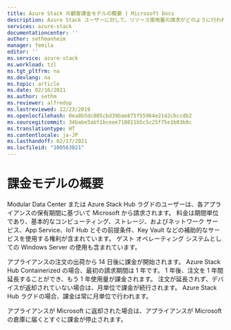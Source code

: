 ```yaml
---
title: Azure Stack の顧客課金モデルの概要 | Microsoft Docs
description: Azure Stack ユーザーに対して、リソース使用量の請求がどのように行われるのかについて説明します。
services: azure-stack
documentationcenter: ''
author: sethmanheim
manager: femila
editor: ''
ms.service: azure-stack
ms.workload: tzl
ms.tgt_pltfrm: na
ms.devlang: na
ms.topic: article
ms.date: 02/16/2021
ms.author: sethm
ms.reviewer: alfredop
ms.lastreviewed: 12/23/2019
ms.openlocfilehash: 0ea8b5dc805cbd39bae875f55964e2142cbccdb2
ms.sourcegitcommit: 34babe5abf1bceee718011b5c5c25f75e1b03b0c
ms.translationtype: HT
ms.contentlocale: ja-JP
ms.lasthandoff: 02/17/2021
ms.locfileid: "100563021"
---
```

# <a name="billing-model-overview"></a>課金モデルの概要

Modular Data Center または Azure Stack Hub ラグドのユーザーは、各アプライアンスの保有期間に基づいて Microsoft から請求されます。 料金は期間単位であり、基本的なコンピューティング、ストレージ、およびネットワーク サービス、App Service、IoT Hub とその前提条件、Key Vault などの補助的なサービスを使用する権利が含まれています。 ゲスト オペレーティング システムとしての Windows Server の使用も含まれています。

アプライアンスの注文の出荷から 14 日後に課金が開始されます。 Azure Stack Hub Containerized の場合、最初の請求期間は 1 年です。 1 年後、注文を 1 年間延長することができ、もう 1 年使用量が課金されます。 注文が延長されず、デバイスが返却されていない場合は、月単位で課金が続行されます。 Azure Stack Hub ラグドの場合、課金は常に月単位で行われます。

アプライアンスが Microsoft に返却された場合は、アプライアンスが Microsoft の倉庫に届くとすぐに課金が停止されます。
